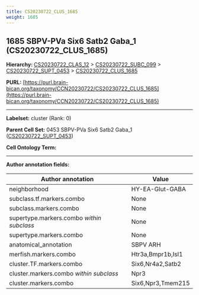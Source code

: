 ```yaml
---
title: CS20230722_CLUS_1685
weight: 1685
---
```

## 1685 SBPV-PVa Six6 Satb2 Gaba_1 (CS20230722_CLUS_1685)
<b>Hierarchy: </b>
[CS20230722_CLAS_12](../CS20230722_CLAS_12) >
[CS20230722_SUBC_099](../CS20230722_SUBC_099) >
[CS20230722_SUPT_0453](../CS20230722_SUPT_0453) >
[CS20230722_CLUS_1685](../CS20230722_CLUS_1685)

**PURL:** [https://purl.brain-bican.org/taxonomy/CCN20230722/CS20230722_CLUS_1685](https://purl.brain-bican.org/taxonomy/CCN20230722/CS20230722_CLUS_1685)

---


**Labelset:** cluster (Rank: 0)

**Parent Cell Set:** 0453 SBPV-PVa Six6 Satb2 Gaba_1 ([CS20230722_SUPT_0453](../CS20230722_SUPT_0453))



**Cell Ontology Term:** 

[MARKER GENES.]: #


---

[TRANSFERRED ANNOTATIONS.]: #


[AUTHOR ANNOTATION FIELDS.]: #


**Author annotation fields:**

| Author annotation | Value |
|-------------------|-------|
|neighborhood|HY-EA-Glut-GABA|
|subclass.tf.markers.combo|None|
|subclass.markers.combo|None|
|supertype.markers.combo _within subclass_|None|
|supertype.markers.combo|None|
|anatomical_annotation|SBPV ARH|
|merfish.markers.combo|Htr3a,Bmpr1b,Isl1|
|cluster.TF.markers.combo|Six6,Nr4a2,Satb2|
|cluster.markers.combo _within subclass_|Npr3|
|cluster.markers.combo|Six6,Npr3,Tmem215|
